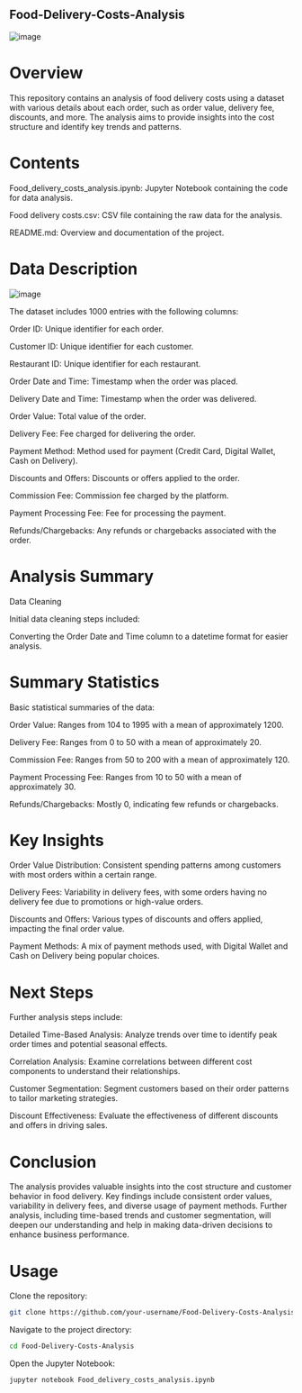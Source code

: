## Food-Delivery-Costs-Analysis
![image](https://github.com/user-attachments/assets/f6cfddb4-461e-4312-9cb6-3e9acad4230e)

# Overview

This repository contains an analysis of food delivery costs using a dataset with various details about each order, such as order value, delivery fee, discounts, and more. The analysis aims to provide insights into the cost structure and identify key trends and patterns.

# Contents

Food_delivery_costs_analysis.ipynb: Jupyter Notebook containing the code for data analysis.

Food delivery costs.csv: CSV file containing the raw data for the analysis.

README.md: Overview and documentation of the project.

# Data Description

![image](https://github.com/user-attachments/assets/ff04a1f4-5513-4575-a6b2-114ed6490f0e)


The dataset includes 1000 entries with the following columns:

Order ID: Unique identifier for each order.

Customer ID: Unique identifier for each customer.

Restaurant ID: Unique identifier for each restaurant.

Order Date and Time: Timestamp when the order was placed.

Delivery Date and Time: Timestamp when the order was delivered.

Order Value: Total value of the order.

Delivery Fee: Fee charged for delivering the order.

Payment Method: Method used for payment (Credit Card, Digital Wallet, Cash on Delivery).

Discounts and Offers: Discounts or offers applied to the order.

Commission Fee: Commission fee charged by the platform.

Payment Processing Fee: Fee for processing the payment.

Refunds/Chargebacks: Any refunds or chargebacks associated with the order.

# Analysis Summary

Data Cleaning

Initial data cleaning steps included:

Converting the Order Date and Time column to a datetime format for easier analysis.

# Summary Statistics

Basic statistical summaries of the data:

Order Value: Ranges from 104 to 1995 with a mean of approximately 1200.

Delivery Fee: Ranges from 0 to 50 with a mean of approximately 20.

Commission Fee: Ranges from 50 to 200 with a mean of approximately 120.

Payment Processing Fee: Ranges from 10 to 50 with a mean of approximately 30.

Refunds/Chargebacks: Mostly 0, indicating few refunds or chargebacks.

# Key Insights

Order Value Distribution:
Consistent spending patterns among customers with most orders within a certain range.

Delivery Fees:
Variability in delivery fees, with some orders having no delivery fee due to promotions or high-value orders.

Discounts and Offers:
Various types of discounts and offers applied, impacting the final order value.

Payment Methods:
A mix of payment methods used, with Digital Wallet and Cash on Delivery being popular choices.

# Next Steps

Further analysis steps include:

Detailed Time-Based Analysis:
Analyze trends over time to identify peak order times and potential seasonal effects.

Correlation Analysis:
Examine correlations between different cost components to understand their relationships.

Customer Segmentation:
Segment customers based on their order patterns to tailor marketing strategies.

Discount Effectiveness:
Evaluate the effectiveness of different discounts and offers in driving sales.

# Conclusion

The analysis provides valuable insights into the cost structure and customer behavior in food delivery. Key findings include consistent order values, variability in delivery fees, and diverse usage of payment methods. Further analysis, including time-based trends and customer segmentation, will deepen our understanding and help in making data-driven decisions to enhance business performance.

# Usage

Clone the repository:
```sh
git clone https://github.com/your-username/Food-Delivery-Costs-Analysis.git
```

Navigate to the project directory:
```sh
cd Food-Delivery-Costs-Analysis
```

Open the Jupyter Notebook:
```sh
jupyter notebook Food_delivery_costs_analysis.ipynb
```

